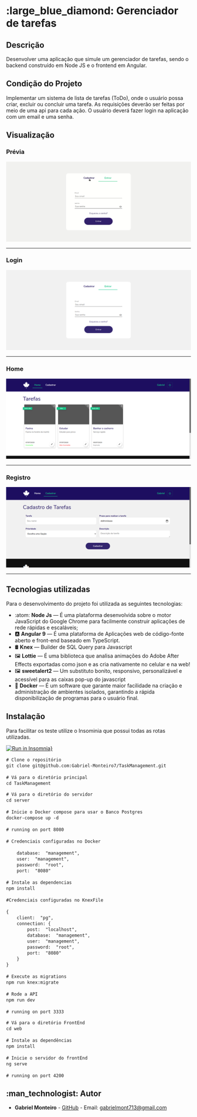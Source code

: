 
# [](<[https://github.com/Gabriel-Monteiro7/TaskManagement](https://github.com/Gabriel-Monteiro7/TaskManagement)>) :large_blue_diamond: Gerenciador de tarefas

## [](<[https://github.com/Gabriel-Monteiro7/TaskManagement](https://github.com/Gabriel-Monteiro7/TaskManagement)#Descrição>)Descrição

Desenvolver uma aplicação que simule um gerenciador de tarefas, sendo o backend construído em Node JS e o frontend em Angular.

## [](<[https://github.com/Gabriel-Monteiro7/TaskManagement](https://github.com/Gabriel-Monteiro7/TaskManagement)#CondiçãodoProjeto>)Condição do Projeto

Implementar um sistema de lista de tarefas (ToDo), onde o usuário possa criar, excluir ou concluir uma tarefa. As requisições deverão ser feitas por meio de uma api para cada ação. O usuário deverá fazer login na aplicação com um email e uma senha.

## [](<[https://github.com/Gabriel-Monteiro7/TaskManagement](https://github.com/Gabriel-Monteiro7/TaskManagement)#Visualização>)Visualização

### Prévia

![preview](https://github.com/Gabriel-Monteiro7/TaskManagement/blob/master/.github/preview.gif)

---

### Login

![Login](https://github.com/Gabriel-Monteiro7/TaskManagement/blob/master/.github/login.png)

---

### Home

![Home](https://github.com/Gabriel-Monteiro7/TaskManagement/blob/master/.github/home.png)

---

### Registro

![Register](https://github.com/Gabriel-Monteiro7/TaskManagement/blob/master/.github/register.png)

---

## [](<[https://github.com/Gabriel-Monteiro7/TaskManagement](https://github.com/Gabriel-Monteiro7/TaskManagement)#tecnologias>)Tecnologias utilizadas

Para o desenvolvimento do projeto foi utilizada as seguintes tecnologias:

- :atom: **Node Js** — É uma plataforma desenvolvida sobre o motor JavaScript do Google Chrome para facilmente construir aplicações de rede rápidas e escaláveis;
- :a: **Angular 9** — É uma plataforma de Aplicações web de código-fonte aberto e front-end baseado em TypeScript.
- :oil_drum: **Knex** — Builder de SQL Query para Javascript
- :framed_picture: **Lottie** — É uma biblioteca que analisa animações do Adobe After Effects exportadas como json e as cria nativamente no celular e na web!
- :framed_picture: **sweetalert2** — Um substituto bonito, responsivo, personalizável e acessível para as caixas pop-up do javascript
- :whale2: **Docker** — É um software que garante maior facilidade na criação e administração de ambientes isolados, garantindo a rápida disponibilização de programas para o usuário final.

## Instalação

Para facilitar os teste utilize o Insominia que possui todas as rotas utilizadas.

[![Run in Insomnia}](https://insomnia.rest/images/run.svg)](https://insomnia.rest/run/?label=Task%20Management&uri=https%3A%2F%2Fgithub.com%2FGabriel-Monteiro7%2FTaskManagement%2Fblob%2Fmaster%2FInsomnia.json)
```
# Clone o repositório
git clone git@github.com:Gabriel-Monteiro7/TaskManagement.git

# Vá para o diretório principal
cd TaskManagement
```

```
# Vá para o diretório do servidor
cd server

# Inicie o Docker compose para usar o Banco Postgres
docker-compose up -d

# running on port 8080

# Credenciais configuradas no Docker

	database:  "management",
	user:  "management",
	password:  "root",
	port:  "8080"

# Instale as dependencias
npm install

#Credenciais configuradas no KnexFile

{
	client:  "pg",
	connection: {
		post:  "localhost",
		database:  "management",
		user:  "management",
		password:  "root",
		port:  "8080"
	}
}

# Execute as migrations
npm run knex:migrate

# Rode a API
npm run dev

# running on port 3333
```

```
# Vá para o diretório FrontEnd
cd web

# Instale as dependências
npm install

# Inicie o servidor do frontEnd
ng serve

# running on port 4200
```

## [](<[https://github.com/Gabriel-Monteiro7/TaskManagement](https://github.com/Gabriel-Monteiro7/TaskManagement)#autor>):man_technologist: Autor

- **Gabriel Monteiro** - [GitHub](https://github.com/Gabriel-Monteiro7) - Email: [gabrielmont713@gmail.com](mailto:gabrielmont713@gmail.com)

